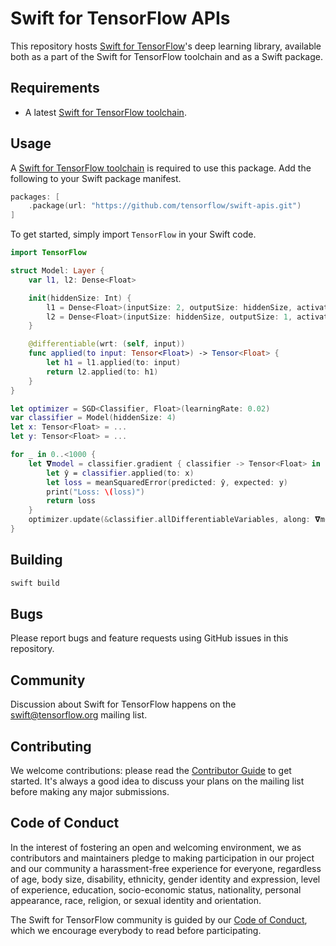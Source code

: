 # Swift for TensorFlow APIs

This repository hosts [Swift for TensorFlow](https://github.com/tensorflow/swift)'s deep learning library, available both as a part of the Swift for TensorFlow toolchain and as a Swift package.

## Requirements

* A latest [Swift for TensorFlow toolchain](https://github.com/tensorflow/swift/blob/master/Installation.md).

## Usage

A [Swift for TensorFlow toolchain](https://github.com/tensorflow/swift/blob/master/Installation.md)
is required to use this package. Add the following to your Swift package manifest.

```swift
packages: [
    .package(url: "https://github.com/tensorflow/swift-apis.git")
]
```

To get started, simply import `TensorFlow` in your Swift code.

```swift
import TensorFlow

struct Model: Layer {
    var l1, l2: Dense<Float>

    init(hiddenSize: Int) {
        l1 = Dense<Float>(inputSize: 2, outputSize: hiddenSize, activation: relu)
        l2 = Dense<Float>(inputSize: hiddenSize, outputSize: 1, activation: relu)
    }

    @differentiable(wrt: (self, input))
    func applied(to input: Tensor<Float>) -> Tensor<Float> {
        let h1 = l1.applied(to: input)
        return l2.applied(to: h1)
    }
}

let optimizer = SGD<Classifier, Float>(learningRate: 0.02)
var classifier = Model(hiddenSize: 4)
let x: Tensor<Float> = ...
let y: Tensor<Float> = ...

for _ in 0..<1000 {
    let 𝛁model = classifier.gradient { classifier -> Tensor<Float> in
        let ŷ = classifier.applied(to: x)
        let loss = meanSquaredError(predicted: ŷ, expected: y)
        print("Loss: \(loss)")
        return loss
    }
    optimizer.update(&classifier.allDifferentiableVariables, along: 𝛁model)
}
```

## Building

```bash
swift build
```

## Bugs

Please report bugs and feature requests using GitHub issues in this repository.

## Community

Discussion about Swift for TensorFlow happens on the
[swift@tensorflow.org](https://groups.google.com/a/tensorflow.org/d/forum/swift)
mailing list.

## Contributing

We welcome contributions: please read the [Contributor Guide](CONTRIBUTING.md)
to get started. It's always a good idea to discuss your plans on the mailing
list before making any major submissions.

## Code of Conduct

In the interest of fostering an open and welcoming environment, we as
contributors and maintainers pledge to making participation in our project and
our community a harassment-free experience for everyone, regardless of age, body
size, disability, ethnicity, gender identity and expression, level of
experience, education, socio-economic status, nationality, personal appearance,
race, religion, or sexual identity and orientation.

The Swift for TensorFlow community is guided by our [Code of
Conduct](CODE_OF_CONDUCT.md), which we encourage everybody to read before
participating.

